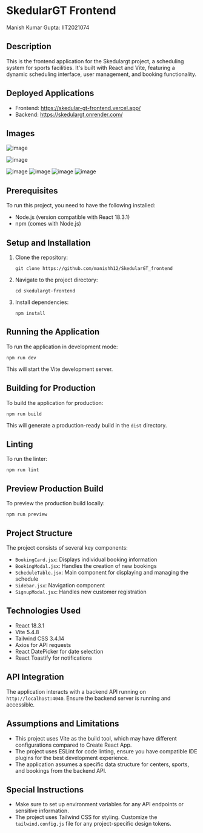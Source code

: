 # SkedularGT Frontend

Manish Kumar Gupta: IIT2021074

## Description
This is the frontend application for the Skedulargt project, a scheduling system for sports facilities. It's built with React and Vite, featuring a dynamic scheduling interface, user management, and booking functionality.


## Deployed Applications
- Frontend: https://skedular-gt-frontend.vercel.app/
- Backend: https://skedulargt.onrender.com/
## Images
![image](https://github.com/user-attachments/assets/769b7aab-e27b-4f31-a50a-f7786e410ebe)

![image](https://github.com/user-attachments/assets/98518818-ae5b-40de-8564-b93916d110e1)

![image](https://github.com/user-attachments/assets/3b67bb6b-2e68-4deb-ad53-1ad0dd6269cd)
![image](https://github.com/user-attachments/assets/4a9a2691-e9f6-4740-85ac-e4c4c61bba3b)
![image](https://github.com/user-attachments/assets/c98f377b-5ebe-4442-a45d-07969ab4ccb1)
![image](https://github.com/user-attachments/assets/249f8e1b-5ad3-4b47-80fa-b7ceb9206458)


## Prerequisites
To run this project, you need to have the following installed:
- Node.js (version compatible with React 18.3.1)
- npm (comes with Node.js)

## Setup and Installation
1. Clone the repository:
   ```
   git clone https://github.com/manishh12/SkedularGT_frontend
   ```
2. Navigate to the project directory:
   ```
   cd skedulargt-frontend
   ```
3. Install dependencies:
   ```
   npm install
   ```

## Running the Application
To run the application in development mode:

```
npm run dev
```

This will start the Vite development server.

## Building for Production
To build the application for production:

```
npm run build
```

This will generate a production-ready build in the `dist` directory.

## Linting
To run the linter:

```
npm run lint
```

## Preview Production Build
To preview the production build locally:

```
npm run preview
```

## Project Structure
The project consists of several key components:
- `BookingCard.jsx`: Displays individual booking information
- `BookingModal.jsx`: Handles the creation of new bookings
- `ScheduleTable.jsx`: Main component for displaying and managing the schedule
- `Sidebar.jsx`: Navigation component
- `SignupModal.jsx`: Handles new customer registration

## Technologies Used
- React 18.3.1
- Vite 5.4.8
- Tailwind CSS 3.4.14
- Axios for API requests
- React DatePicker for date selection
- React Toastify for notifications

## API Integration
The application interacts with a backend API running on `http://localhost:4040`. Ensure the backend server is running and accessible.

## Assumptions and Limitations
- This project uses Vite as the build tool, which may have different configurations compared to Create React App.
- The project uses ESLint for code linting, ensure you have compatible IDE plugins for the best development experience.
- The application assumes a specific data structure for centers, sports, and bookings from the backend API.

## Special Instructions
- Make sure to set up environment variables for any API endpoints or sensitive information.
- The project uses Tailwind CSS for styling. Customize the `tailwind.config.js` file for any project-specific design tokens.

